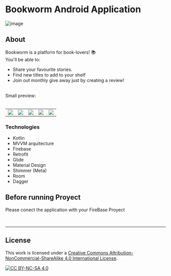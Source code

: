 # Bookworm Android Application
![image](https://user-images.githubusercontent.com/73697174/174844644-1549b230-833e-49b2-8290-34605f6af92a.png)
<br/>

## About
Bookworm is a platform for book-lovers! 📚<br/>
You'll be able to:
- Share your favourite stories.
- Find new titles to add to your shelf
- Join out monthly give away just by creating a review!
</br>
Small preview:
<br/><br/>
<table>
  <tbody>
    <tr>
      <td align="center">
        <img src="https://user-images.githubusercontent.com/73697174/174846009-74b4675a-73e4-403d-a8d0-0d28a103a1c6.png" >
      </td>
      <td align="center">
        <img src="https://user-images.githubusercontent.com/73697174/174846056-99dd4338-1617-44ce-8589-86aab1cddeaf.png">
      </td>
      <td>
        <img src="https://user-images.githubusercontent.com/73697174/174847474-571d7dc5-5805-438a-a1c3-cc4c420c9df4.png">
      </td>
      <td>
        <img src="https://user-images.githubusercontent.com/73697174/174847989-7229338a-0f77-4d6a-92ca-e799b2ab7265.png">
      </td>
        <td>
        <img src="https://user-images.githubusercontent.com/73697174/174848132-07794608-6a7d-4296-9e69-aac92e597d04.png">
      </td>
    </tr>
  </tbody>
</table>

### Technologies
- Kotlin
- MVVM arquitecture
- Firebase
- Retrofit
- Glide
- Material Design
- Shimmer (Meta)
- Room
- Dagger


## Before running Proyect

Please conect the application with your FireBase Proyect

<br/>

---

## License

This work is licensed under a [Creative Commons Attribution-NonCommercial-ShareAlike 4.0
International License][cc-by-nc-sa].

[![CC BY-NC-SA 4.0][cc-by-nc-sa-image]][cc-by-nc-sa]

[cc-by-nc-sa]: http://creativecommons.org/licenses/by-nc-sa/4.0/
[cc-by-nc-sa-image]: https://licensebuttons.net/l/by-nc-sa/4.0/88x31.png
[cc-by-nc-sa-shield]: https://img.shields.io/badge/License-CC%20BY--NC--SA%204.0-lightgrey.svg
